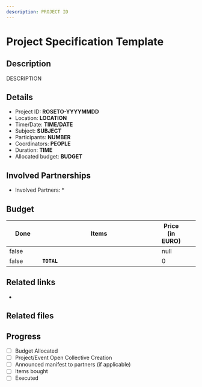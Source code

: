 ```yaml
---
description: PROJECT ID
---
```


# Project Specification Template

## Description

DESCRIPTION

## Details

* Project ID: **ROSETO-YYYYMMDD**
* Location: **LOCATION**
* Time/Date: **TIME/DATE**
* Subject: **SUBJECT**
* Participants: **NUMBER**
* Coordinators: **PEOPLE**
* Duration: **TIME**
* Allocated budget: **BUDGET**

## Involved Partnerships

* Involved Partners:
  *

## Budget

<table><thead><tr><th width="95" data-type="checkbox">Done</th><th width="494">Items</th><th data-type="number">Price (in EURO)</th><th data-hidden></th><th data-hidden></th></tr></thead><tbody><tr><td>false</td><td></td><td>null</td><td></td><td></td></tr><tr><td>false</td><td><strong><code>TOTAL</code></strong></td><td>0</td><td></td><td></td></tr></tbody></table>

## Related links

*

## Related files

## Progress

* [ ] Budget Allocated
* [ ] Project/Event Open Collective Creation
* [ ] Announced manifest to partners (if applicable)
* [ ] Items bought
* [ ] Executed
